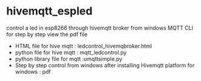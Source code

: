 # hivemqtt_espled
control a led in esp8266 through hivemqtt broker from windows MQTT CLI
for step by step view the pdf file
- HTML file for hive mqtt : ledcontrol_hivemqbroker.html
- python file for hive mqtt : mqtt_ledcontrol.py
- python library file for mqtt :umqttsimple.py
- Step by step control from windows after installing Hivemqtt platform for windows : pdf
